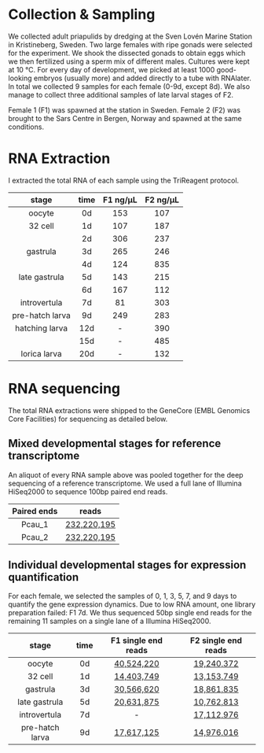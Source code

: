 # Collection & Sampling

We collected adult priapulids by dredging at the Sven Lovén Marine Station in
Kristineberg, Sweden. Two large females with ripe gonads were selected for the
experiment. We shook the dissected gonads to obtain eggs which we then
fertilized using a sperm mix of different males. Cultures were kept at 10 °C.
For every day of development, we picked at least 1000 good-looking embryos
(usually more) and added directly to a tube with RNAlater. In total we
collected 9 samples for each female (0-9d, except 8d). We also manage to
collect three additional samples of late larval stages of F2.

Female 1 (F1) was spawned at the station in Sweden. Female 2 (F2) was brought
to the Sars Centre in Bergen, Norway and spawned at the same conditions. 

# RNA Extraction

I extracted the total RNA of each sample using the TriReagent protocol.

| stage           | time  | F1 ng/µL  | F2 ng/µL  |
| :----:          | :---: | :-------: | :-------: |
| oocyte          | 0d    | 153       | 107       |
| 32 cell         | 1d    | 107       | 187       |
|                 | 2d    | 306       | 237       |
| gastrula        | 3d    | 265       | 246       |
|                 | 4d    | 124       | 835       |
| late gastrula   | 5d    | 143       | 215       |
|                 | 6d    | 167       | 112       |
| introvertula    | 7d    | 81        | 303       |
| pre-hatch larva | 9d    | 249       | 283       |
| hatching larva  | 12d   | -         | 390       |
|                 | 15d   | -         | 485       |
| lorica larva    | 20d   | -         | 132       |

# RNA sequencing

The total RNA extractions were shipped to the GeneCore (EMBL Genomics Core
Facilities) for sequencing as detailed below.

## Mixed developmental stages for reference transcriptome

An aliquot of every RNA sample above was pooled together for the deep
sequencing of a reference transcriptome. We used a full lane of Illumina
HiSeq2000 to sequence 100bp paired end reads.

| Paired ends  | reads                 |
| :---------:  | :---:                 |
| Pcau_1       | [232,220,195][Pcau_1] |
| Pcau_2       | [232,220,195][Pcau_2] |

[Pcau_1]: rnaseq/Pcau_1_fastqc.html
[Pcau_2]: rnaseq/Pcau_2_fastqc.html

## Individual developmental stages for expression quantification

For each female, we selected the samples of 0, 1, 3, 5, 7, and 9 days to
quantify the gene expression dynamics. Due to low RNA amount, one library
preparation failed: F1 7d. We thus sequenced 50bp single end reads for the
remaining 11 samples on a single lane of a Illumina HiSeq2000.

| stage           | time | F1 single end reads  | F2 single end reads  |
| :---:           | :--: | :------:             | :------:             |
| oocyte          | 0d   | [40,524,220][Pc1_0d] | [19,240,372][Pc2_0d] |
| 32 cell         | 1d   | [14,403,749][Pc1_1d] | [13,153,749][Pc2_1d] |
| gastrula        | 3d   | [30,566,620][Pc1_3d] | [18,861,835][Pc2_3d] |
| late gastrula   | 5d   | [20,631,875][Pc1_5d] | [10,762,813][Pc2_5d] |
| introvertula    | 7d   | -                    | [17,112,976][Pc2_7d] |
| pre-hatch larva | 9d   | [17,617,125][Pc1_9d] | [14,976,016][Pc2_9d] |

[Pc1_0d]: https://dl.dropboxusercontent.com/u/203439/priapulus_caudatus/Pc1_0d_fastqc/fastqc_report.html
[Pc1_1d]: https://dl.dropboxusercontent.com/u/203439/priapulus_caudatus/Pc1_1d_fastqc/fastqc_report.html
[Pc1_3d]: https://dl.dropboxusercontent.com/u/203439/priapulus_caudatus/Pc1_3d_fastqc/fastqc_report.html
[Pc1_5d]: https://dl.dropboxusercontent.com/u/203439/priapulus_caudatus/Pc1_5d_fastqc/fastqc_report.html
[Pc1_9d]: https://dl.dropboxusercontent.com/u/203439/priapulus_caudatus/Pc1_9d_fastqc/fastqc_report.html
[Pc2_0d]: https://dl.dropboxusercontent.com/u/203439/priapulus_caudatus/Pc2_0d_fastqc/fastqc_report.html
[Pc2_1d]: https://dl.dropboxusercontent.com/u/203439/priapulus_caudatus/Pc2_1d_fastqc/fastqc_report.html
[Pc2_3d]: https://dl.dropboxusercontent.com/u/203439/priapulus_caudatus/Pc2_3d_fastqc/fastqc_report.html
[Pc2_5d]: https://dl.dropboxusercontent.com/u/203439/priapulus_caudatus/Pc2_5d_fastqc/fastqc_report.html
[Pc2_7d]: https://dl.dropboxusercontent.com/u/203439/priapulus_caudatus/Pc2_7d_fastqc/fastqc_report.html
[Pc2_9d]: https://dl.dropboxusercontent.com/u/203439/priapulus_caudatus/Pc2_9d_fastqc/fastqc_report.html


